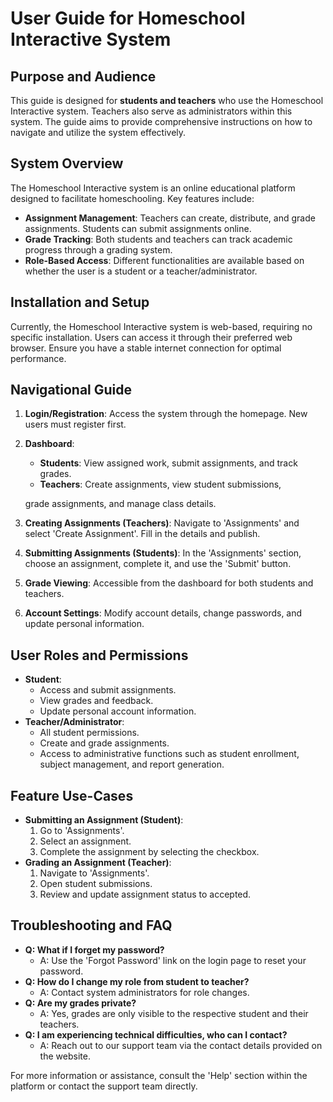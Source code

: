 # User Guide for Homeschool Interactive System

## Purpose and Audience
This guide is designed for **students and teachers** who use the Homeschool Interactive system. Teachers also serve as administrators within this system. The guide aims to provide comprehensive instructions on how to navigate and utilize the system effectively.

## System Overview
The Homeschool Interactive system is an online educational platform designed to facilitate homeschooling. Key features include:
- **Assignment Management**: Teachers can create, distribute, and grade assignments. Students can submit assignments online.
- **Grade Tracking**: Both students and teachers can track academic progress through a grading system.
- **Role-Based Access**: Different functionalities are available based on whether the user is a student or a teacher/administrator.

## Installation and Setup
Currently, the Homeschool Interactive system is web-based, requiring no specific installation. Users can access it through their preferred web browser. Ensure you have a stable internet connection for optimal performance.

## Navigational Guide
1. **Login/Registration**: Access the system through the homepage. New users must register first.
2. **Dashboard**:
    - **Students**: View assigned work, submit assignments, and track grades.
    - **Teachers**: Create assignments, view student submissions,

   grade assignments, and manage class details.
3. **Creating Assignments (Teachers)**: Navigate to 'Assignments' and select 'Create Assignment'. Fill in the details and publish.
4. **Submitting Assignments (Students)**: In the 'Assignments' section, choose an assignment, complete it, and use the 'Submit' button.
5. **Grade Viewing**: Accessible from the dashboard for both students and teachers.
6. **Account Settings**: Modify account details, change passwords, and update personal information.

## User Roles and Permissions
- **Student**:
    - Access and submit assignments.
    - View grades and feedback.
    - Update personal account information.
- **Teacher/Administrator**:
    - All student permissions.
    - Create and grade assignments.
    - Access to administrative functions such as student enrollment, subject management, and report generation.

## Feature Use-Cases
- **Submitting an Assignment (Student)**:
    1. Go to 'Assignments'.
    2. Select an assignment.
    3. Complete the assignment by selecting the checkbox.
- **Grading an Assignment (Teacher)**:
    1. Navigate to 'Assignments'.
    2. Open student submissions.
    3. Review and update assignment status to accepted.

## Troubleshooting and FAQ
- **Q: What if I forget my password?**
    - A: Use the 'Forgot Password' link on the login page to reset your password.
- **Q: How do I change my role from student to teacher?**
    - A: Contact system administrators for role changes.
- **Q: Are my grades private?**
    - A: Yes, grades are only visible to the respective student and their teachers.
- **Q: I am experiencing technical difficulties, who can I contact?**
    - A: Reach out to our support team via the contact details provided on the website.

For more information or assistance, consult the 'Help' section within the platform or contact the support team directly.